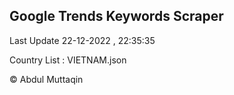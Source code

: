 

## Google Trends Keywords Scraper 
 
Last Update 22-12-2022 , 22:35:35

Country List :
VIETNAM.json



© Abdul Muttaqin 
